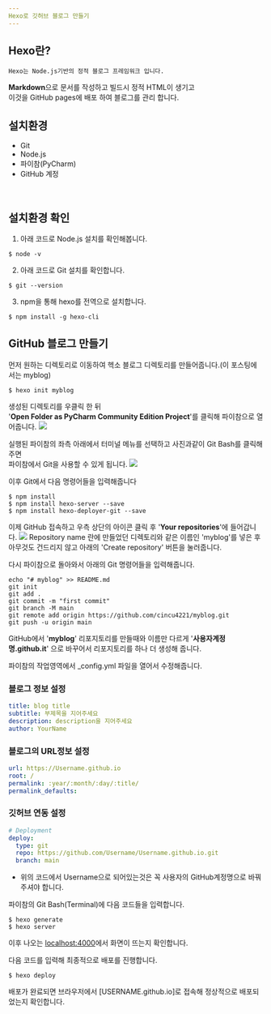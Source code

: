 ```yaml
---
Hexo로 깃허브 블로그 만들기
---
```


## Hexo란?
    Hexo는 Node.js기반의 정적 블로그 프레임워크 입니다.   
**Markdown**으로 문서를 작성하고 빌드시 정적 HTML이 생기고   
이것을 GitHub pages에 배포 하여 블로그를 관리 합니다.

## 설치환경
* Git
* Node.js
* 파이참(PyCharm)
* GitHub 계정
<!--설치법은 따로 포스팅하고 링크할것--><br>
## 설치환경 확인
1. 아래 코드로 Node.js 설치를 확인해봅니다.
```
$ node -v
```
2. 아래 코드로 Git 설치를 확인합니다.
```
$ git --version
```
3. npm을 통해 hexo를 전역으로 설치합니다.
```
$ npm install -g hexo-cli
```
## GitHub 블로그 만들기
먼저 원하는 디렉토리로 이동하여 헥소 블로그 디렉토리를 만들어줍니다.(이 포스팅에서는 myblog)
```
$ hexo init myblog
```
생성된 디렉토리를 우클릭 한 뒤   
'**Open Folder as PyCharm Community Edition Project**'를 클릭해 파이참으로 열어줍니다.
![](/images/myblog_pycharm.png)

실행된 파이참의 좌측 아래에서 터미널 메뉴를 선택하고 사진과같이 Git Bash를 클릭해주면   
파이참에서 Git을 사용할 수 있게 됩니다.
![](/images/pycharm_terminal.png)   

이후 Git에서 다음 명령어들을 입력해줍니다
```
$ npm install
$ npm install hexo-server --save
$ npm install hexo-deployer-git --save
```

이제 GitHub 접속하고 우측 상단의 아이콘 클릭 후 '**Your repositories**'에 들어갑니다.
![](/images/github_create_new_repositories.png)
Repository name 란에 만들었던 디렉토리와 같은 이름인 'myblog'를 넣은 후 아무것도 건드리지 않고 아래의 'Create repository' 버튼을 눌러줍니다.   

다시 파이참으로 돌아와서 아래의 Git 명령어들을 입력해줍니다.
```
echo "# myblog" >> README.md
git init
git add .
git commit -m "first commit"
git branch -M main
git remote add origin https://github.com/cincu4221/myblog.git
git push -u origin main
```

GitHub에서 '**myblog**' 리포지토리를 만들때와 이름만 다르게 '**사용자계정명.github.it**' 으로 바꾸어서 리포지토리를 하나 더 생성해 줍니다.

파이참의 작업영역에서 _config.yml 파일을 열어서 수정해줍니다.
### 블로그 정보 설정
```yaml
title: blog title
subtitle: 부제목을 지어주세요
description: description을 지어주세요
author: YourName
```
### 블로그의 URL정보 설정
```yaml
url: https://Username.github.io
root: /
permalink: :year/:month/:day/:title/
permalink_defaults:
```
### 깃허브 연동 설정
```yaml
# Deployment
deploy:
  type: git
  repo: https://github.com/Username/Username.github.io.git
  branch: main
```
* 위의 코드에서 Username으로 되어있는것은 꼭 사용자의 GitHub계정명으로 바꿔주셔야 합니다.

파이참의 Git Bash(Terminal)에 다음 코드들을 입력합니다.
```
$ hexo generate
$ hexo server
```
이후 나오는 [localhost:4000](http://localhost:4000)에서 화면이 뜨는지 확인합니다.
   
다음 코드를 입력해 최종적으로 배포를 진행합니다.
```
$ hexo deploy
```
배포가 완료되면 브라우저에서 [USERNAME.github.io]로 접속해 정상적으로 배포되었는지 확인합니다.